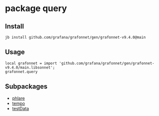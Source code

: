 # package query



## Install

```
jb install github.com/grafana/grafonnet/gen/grafonnet-v9.4.0@main
```

## Usage

```jsonnet
local grafonnet = import 'github.com/grafana/grafonnet/gen/grafonnet-v9.4.0/main.libsonnet';
grafonnet.query

```

## Subpackages

* [phlare](query/phlare.md)
* [tempo](query/tempo.md)
* [testData](query/testData.md)

